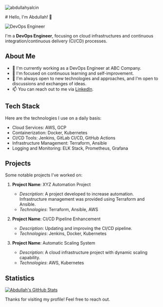 <p align="left"> <img src="https://komarev.com/ghpvc/?username=abdullahyalcin&label=Visitors&color=7f00ff&style=flat" alt="abdullahyalcin" /> </p>
# Hello, I'm Abdullah! 👋

![DevOps Engineer](https://img.shields.io/badge/Role-DevOps%20Engineer-brightgreen)

I'm a **DevOps Engineer**, focusing on cloud infrastructures and continuous integration/continuous delivery (CI/CD) processes.

## About Me

- 🔭 I'm currently working as a DevOps Engineer at ABC Company.
- 🌱 I'm focused on continuous learning and self-improvement.
- 💬 I'm always open to new technologies and approaches, and I'm open to discussions and exchanges of ideas.
- 📫 You can reach out to me via [LinkedIn](https://www.linkedin.com/in/abdullahyalcin/).

## Tech Stack

Here are the technologies I use on a daily basis:

- Cloud Services: AWS, GCP
- Containerization: Docker, Kubernetes
- CI/CD Tools: Jenkins, GitLab CI/CD, GitHub Actions
- Infrastructure Management: Terraform, Ansible
- Logging and Monitoring: ELK Stack, Prometheus, Grafana

## Projects

Some notable projects I've worked on:

1. **Project Name**: XYZ Automation Project
   - *Description*: A project developed to increase automation. Infrastructure management was provided using Terraform and Ansible.
   - *Technologies*: Terraform, Ansible, AWS

2. **Project Name**: CI/CD Pipeline Enhancement
   - *Description*: Updating and improving the CI/CD pipeline.
   - *Technologies*: Jenkins, Docker, Kubernetes

3. **Project Name**: Automatic Scaling System
   - *Description*: A cloud infrastructure project with dynamic scaling capability.
   - *Technologies*: AWS, Kubernetes

## Statistics

[![Abdullah's GitHub Stats](https://github-readme-stats.vercel.app/api?username=abdullahyalcin&show_icons=true&theme=radical)](https://github.com/abdullahyalcin)

Thanks for visiting my profile! Feel free to reach out.
